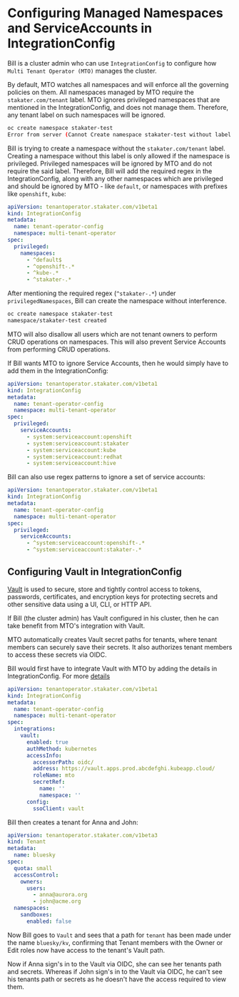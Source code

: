# Configuring Managed Namespaces and ServiceAccounts in IntegrationConfig

Bill is a cluster admin who can use `IntegrationConfig` to configure how `Multi Tenant Operator (MTO)` manages the cluster.

By default, MTO watches all namespaces and will enforce all the governing policies on them.
All namespaces managed by MTO require the `stakater.com/tenant` label.
MTO ignores privileged namespaces that are mentioned in the IntegrationConfig, and does not manage them. Therefore, any tenant label on such namespaces will be ignored.

```bash
oc create namespace stakater-test
Error from server (Cannot Create namespace stakater-test without label stakater.com/tenant. User: Bill): admission webhook "vnamespace.kb.io" denied the request: Cannot CREATE namespace stakater-test without label stakater.com/tenant. User: Bill
```

Bill is trying to create a namespace without the `stakater.com/tenant` label. Creating a namespace without this label is only allowed if the namespace is privileged. Privileged namespaces will be ignored by MTO and do not require the said label. Therefore, Bill will add the required regex in the IntegrationConfig, along with any other namespaces which are privileged and should be ignored by MTO - like `default`, or namespaces with prefixes like `openshift`, `kube`:

```yaml
apiVersion: tenantoperator.stakater.com/v1beta1
kind: IntegrationConfig
metadata:
  name: tenant-operator-config
  namespace: multi-tenant-operator
spec:
  privileged:
    namespaces:
      - ^default$
      - ^openshift-.*
      - ^kube-.*
      - ^stakater-.*
```

After mentioning the required regex (`^stakater-.*`) under `privilegedNamespaces`, Bill can create the namespace without interference.

```bash
oc create namespace stakater-test
namespace/stakater-test created
```

MTO will also disallow all users which are not tenant owners to perform CRUD operations on namespaces. This will also prevent Service Accounts from performing CRUD operations.

If Bill wants MTO to ignore Service Accounts, then he would simply have to add them in the IntegrationConfig:

```yaml
apiVersion: tenantoperator.stakater.com/v1beta1
kind: IntegrationConfig
metadata:
  name: tenant-operator-config
  namespace: multi-tenant-operator
spec:
  privileged:
    serviceAccounts:
      - system:serviceaccount:openshift
      - system:serviceaccount:stakater
      - system:serviceaccount:kube
      - system:serviceaccount:redhat
      - system:serviceaccount:hive
```

Bill can also use regex patterns to ignore a set of service accounts:

```yaml
apiVersion: tenantoperator.stakater.com/v1beta1
kind: IntegrationConfig
metadata:
  name: tenant-operator-config
  namespace: multi-tenant-operator
spec:
  privileged:
    serviceAccounts:
      - ^system:serviceaccount:openshift-.*
      - ^system:serviceaccount:stakater-.*
```

## Configuring Vault in IntegrationConfig

[Vault](https://www.vaultproject.io/) is used to secure, store and tightly control access to tokens, passwords, certificates, and encryption keys for protecting secrets and other sensitive data using a UI, CLI, or HTTP API.

If Bill (the cluster admin) has Vault configured in his cluster, then he can take benefit from MTO's integration with Vault.

MTO automatically creates Vault secret paths for tenants, where tenant members can securely save their secrets. It also authorizes tenant members to access these secrets via OIDC.

Bill would first have to integrate Vault with MTO by adding the details in IntegrationConfig. For more [details](../how-to-guides/integration-config.md#vault)

```yaml
apiVersion: tenantoperator.stakater.com/v1beta1
kind: IntegrationConfig
metadata:
  name: tenant-operator-config
  namespace: multi-tenant-operator
spec:
  integrations:
    vault:
      enabled: true
      authMethod: kubernetes
      accessInfo: 
        accessorPath: oidc/
        address: https://vault.apps.prod.abcdefghi.kubeapp.cloud/
        roleName: mto
        secretRef:       
          name: ''
          namespace: ''
      config: 
        ssoClient: vault
```

Bill then creates a tenant for Anna and John:

```yaml
apiVersion: tenantoperator.stakater.com/v1beta3
kind: Tenant
metadata:
  name: bluesky
spec:
  quota: small
  accessControl:
    owners:
      users:
        - anna@aurora.org
        - john@acme.org
  namespaces:
    sandboxes:
      enabled: false
```

Now Bill goes to `Vault` and sees that a path for `tenant` has been made under the name `bluesky/kv`, confirming that Tenant members with the Owner or Edit roles now have access to the tenant's Vault path.

Now if Anna sign's in to the Vault via OIDC, she can see her tenants path and secrets. Whereas if John sign's in to the Vault via OIDC, he can't see his tenants path or secrets as he doesn't have the access required to view them.
